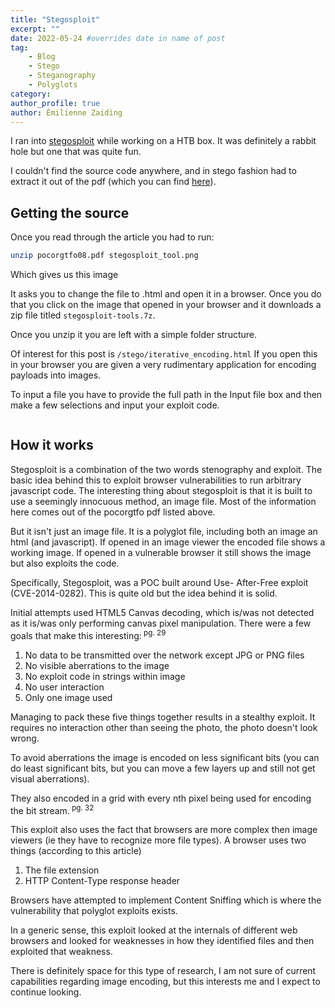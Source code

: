 ```yaml
---
title: "Stegosploit"
excerpt: ""
date: 2022-05-24 #overrides date in name of post
tag:
    - Blog
    - Stego
    - Steganography
    - Polyglots
category:
author_profile: true
author: Èmilienne Zaiding
---
```

I ran into [stegosploit](https://stegosploit.info/) while working on a HTB box. It was definitely a rabbit hole but one that was quite fun. 

I couldn't find the source code anywhere, and in stego fashion had to extract it out of the pdf (which you can find [here](https://www.alchemistowl.org/pocorgtfo/pocorgtfo08.pdf)).

## Getting the source
Once you read through the article you had to run:

```bash
unzip pocorgtfo08.pdf stegosploit_tool.png
```
Which gives us this image
<img src="{{ site.url }}{{ site.baseurl }}/assets/images/posts/Stegosploit_Screen_Capture.png" alt="">

It asks you to change the file to .html and open it in a browser. Once you do that you click on the image that opened in your browser and it downloads a zip file titled `stegosploit-tools.7z`. 

Once you unzip it you are left with a simple folder structure.

Of interest for this post is `/stego/iterative_encoding.html`
If you open this in your browser you are given a very rudimentary application for encoding payloads into images. 

To input a file you have to provide the full path in the Input file box and then 
make a few selections and input your exploit code.

<img src="{{ site.url }}{{ site.baseurl }}/assets/images/posts/Encode.png" alt="">


## How it works

Stegosploit is a combination of the two words stenography and exploit. 
The basic idea behind this to exploit browser vulnerabilities to run arbitrary javascript code. The interesting thing about stegosploit is that it is built to use a seemingly innocuous  method, an image file. Most of the information here comes out of the pocorgtfo pdf listed above. 

But it isn't just an image file. It is a polyglot file, including both an image an html (and javascript). If opened in an image viewer the encoded file shows a working image. If opened in a vulnerable browser it still shows the image but also exploits the code. 

Specifically, Stegosploit, was a POC built around Use- After-Free exploit (CVE-2014-0282). This is quite old but the idea behind it is solid. 

Initial attempts used HTML5 Canvas decoding, which is/was not detected as it is/was only performing canvas pixel manipulation. There were a few goals that make this interesting:<sup> pg. 29</sup>

1. No data to be transmitted over the network except JPG or PNG files
2. No visible aberrations to the image
3. No exploit code in strings within image
4. No user interaction
5. Only one image used

Managing to pack these five things together results in a stealthy exploit. It requires no interaction other than seeing the photo, the photo doesn't look wrong. 

To avoid aberrations the image is encoded on less significant bits (you can do least significant bits, but you can move a few layers up and still not get visual aberrations).

They also encoded in a grid with every nth pixel being used for encoding the bit stream.<sup> pg. 32</sup>


This exploit also uses the fact that browsers are more complex then image viewers (ie they have to recognize more file types). A browser uses two things (according to this article)
1. The file extension
2. HTTP Content-Type response header

Browsers have attempted to implement Content Sniffing which is where the vulnerability that polyglot exploits exists. 

In a generic sense, this exploit looked at the internals of different web browsers and looked for weaknesses in how they identified files and then exploited that weakness. 


There is definitely space for this type of research, I am not sure of current capabilities regarding image encoding, but this interests me and I expect to continue looking. 

